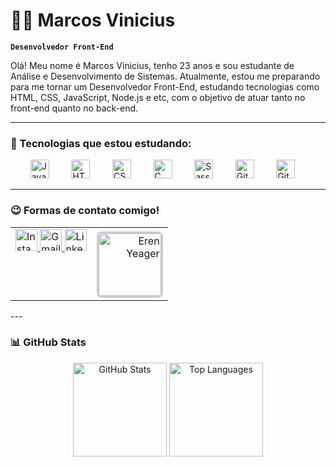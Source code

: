 # 👨‍💻 Marcos Vinicius

**`Desenvolvedor Front-End`**

Olá! Meu nome é Marcos Vinicius, tenho 23 anos e sou estudante de Análise e Desenvolvimento de Sistemas.
Atualmente, estou me preparando para me tornar um Desenvolvedor Front-End, estudando tecnologias como HTML, CSS, JavaScript, Node.js e etc, com o objetivo de atuar tanto no front-end quanto no back-end.

---

### 🧠 Tecnologias que estou estudando:

<ul align="left">
  <img src="https://cdn.jsdelivr.net/gh/devicons/devicon/icons/javascript/javascript-original.svg" height="30" alt="JavaScript logo" />
  <img width="12" />
  <img src="https://cdn.jsdelivr.net/gh/devicons/devicon/icons/html5/html5-original.svg" height="30" alt="HTML5 logo" />
  <img width="12" />
  <img src="https://cdn.jsdelivr.net/gh/devicons/devicon/icons/css3/css3-original.svg" height="30" alt="CSS3 logo" />
  <img width="12" />
  <img src="https://cdn.jsdelivr.net/gh/devicons/devicon/icons/c/c-original.svg" height="30" alt="C logo" />
  <img width="12" />
  <img src="https://cdn.jsdelivr.net/gh/devicons/devicon/icons/sass/sass-original.svg" height="30" alt="Sass logo" />
  <img width="12" />
  <img src="https://cdn.jsdelivr.net/gh/devicons/devicon/icons/git/git-original.svg" height="30" alt="Git logo" />
  <img width="12" />
  <img src="https://cdn.jsdelivr.net/gh/devicons/devicon/icons/github/github-original.svg" height="30" alt="GitHub logo" />
</ul>

---

### 😉 Formas de contato comigo!

<table width="100%">
  <tr>
    <!-- Coluna das badges -->
    <td valign="top">
      <div align="left">
        <a href="https://www.instagram.com/candidosharks" target="_blank">
          <img src="https://img.shields.io/static/v1?message=Instagram&logo=instagram&color=E4405F&style=for-the-badge" height="35" alt="Instagram logo" />
        </a>
        <a href="mailto:marcostaekwondo2013@gmail.com" target="_blank">
          <img src="https://img.shields.io/static/v1?message=Gmail&logo=gmail&color=D14836&style=for-the-badge" height="35" alt="Gmail logo" />
        </a>
        <a href="https://www.linkedin.com/in/marcosvinicius2030" target="_blank">
          <img src="https://img.shields.io/static/v1?message=LinkedIn&logo=linkedin&color=0077B5&style=for-the-badge" height="35" alt="LinkedIn logo" />
        </a>
      </div>
    </td>
    <!-- Coluna do GIF -->
    <td valign="top" align="right">
      <img
        src="https://www.gifcen.com/wp-content/uploads/2021/08/eren-yeager-gif-3.gif"
        width="100"
        alt="Eren Yeager"
        style="border:3px solid #ccc; border-radius:8px; margin-top:4px;"
      />
    </td>
  </tr>
</table>
---

### 📊 GitHub Stats

<div align="center">
  <img src="https://github-readme-stats.vercel.app/api?username=shark1galaxy&show_icons=true&theme=radical&locale=pt-br" height="150" alt="GitHub Stats" />
  <img src="https://github-readme-stats.vercel.app/api/top-langs?username=shark1galaxy&layout=compact&langs_count=5&theme=radical&locale=pt-br" height="150" alt="Top Languages" />
</div>



